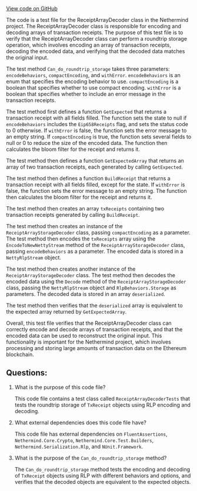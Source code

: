 [View code on GitHub](https://github.com/NethermindEth/nethermind/src/Nethermind/Nethermind.Core.Test/Encoding/ReceiptArrayDecoderTests.cs)

The code is a test file for the ReceiptArrayDecoder class in the Nethermind project. The ReceiptArrayDecoder class is responsible for encoding and decoding arrays of transaction receipts. The purpose of this test file is to verify that the ReceiptArrayDecoder class can perform a roundtrip storage operation, which involves encoding an array of transaction receipts, decoding the encoded data, and verifying that the decoded data matches the original input.

The test method `Can_do_roundtrip_storage` takes three parameters: `encodeBehaviors`, `compactEncoding`, and `withError`. `encodeBehaviors` is an enum that specifies the encoding behavior to use. `compactEncoding` is a boolean that specifies whether to use compact encoding. `withError` is a boolean that specifies whether to include an error message in the transaction receipts.

The test method first defines a function `GetExpected` that returns a transaction receipt with all fields filled. The function sets the state to null if `encodeBehaviors` includes the `Eip658Receipts` flag, and sets the status code to 0 otherwise. If `withError` is false, the function sets the error message to an empty string. If `compactEncoding` is true, the function sets several fields to null or 0 to reduce the size of the encoded data. The function then calculates the bloom filter for the receipt and returns it.

The test method then defines a function `GetExpectedArray` that returns an array of two transaction receipts, each generated by calling `GetExpected`.

The test method then defines a function `BuildReceipt` that returns a transaction receipt with all fields filled, except for the state. If `withError` is false, the function sets the error message to an empty string. The function then calculates the bloom filter for the receipt and returns it.

The test method then creates an array `txReceipts` containing two transaction receipts generated by calling `BuildReceipt`.

The test method then creates an instance of the `ReceiptArrayStorageDecoder` class, passing `compactEncoding` as a parameter. The test method then encodes the `txReceipts` array using the `EncodeToNewNettyStream` method of the `ReceiptArrayStorageDecoder` class, passing `encodeBehaviors` as a parameter. The encoded data is stored in a `NettyRlpStream` object.

The test method then creates another instance of the `ReceiptArrayStorageDecoder` class. The test method then decodes the encoded data using the `Decode` method of the `ReceiptArrayStorageDecoder` class, passing the `NettyRlpStream` object and `RlpBehaviors.Storage` as parameters. The decoded data is stored in an array `deserialized`.

The test method then verifies that the `deserialized` array is equivalent to the expected array returned by `GetExpectedArray`.

Overall, this test file verifies that the ReceiptArrayDecoder class can correctly encode and decode arrays of transaction receipts, and that the encoded data can be used to reconstruct the original input. This functionality is important for the Nethermind project, which involves processing and storing large amounts of transaction data on the Ethereum blockchain.
## Questions: 
 1. What is the purpose of this code file?
    
    This code file contains a test class called `ReceiptArrayDecoderTests` that tests the roundtrip storage of `TxReceipt` objects using RLP encoding and decoding.

2. What external dependencies does this code file have?
    
    This code file has external dependencies on `FluentAssertions`, `Nethermind.Core.Crypto`, `Nethermind.Core.Test.Builders`, `Nethermind.Serialization.Rlp`, and `NUnit.Framework`.

3. What is the purpose of the `Can_do_roundtrip_storage` method?
    
    The `Can_do_roundtrip_storage` method tests the encoding and decoding of `TxReceipt` objects using RLP with different behaviors and options, and verifies that the decoded objects are equivalent to the expected objects.